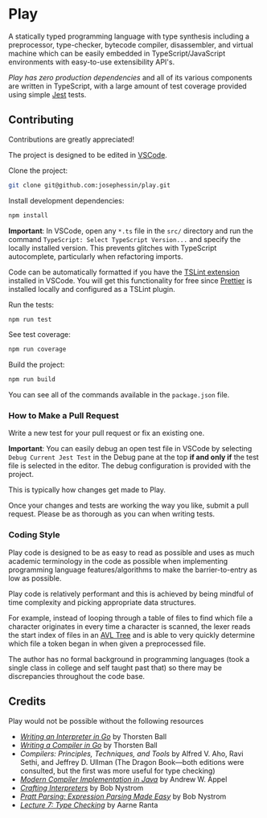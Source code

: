 # Play
A statically typed programming language with type synthesis including a preprocessor, type-checker, bytecode compiler, disassembler, and virtual machine which can be easily embedded in TypeScript/JavaScript environments with easy-to-use extensibility API's.

*Play has zero production dependencies* and all of its various components are written in TypeScript, with a large amount of test coverage provided using simple [Jest](https://jestjs.io/) tests.

## Contributing

Contributions are greatly appreciated!

The project is designed to be edited in [VSCode](https://code.visualstudio.com/).


Clone the project:

```sh
git clone git@github.com:josephessin/play.git
```

Install development dependencies:

```sh
npm install
```

**Important**: In VSCode, open any `*.ts` file in the `src/` directory and run the command `TypeScript: Select TypeScript Version...` and specify the locally installed version. This prevents glitches with TypeScript autocomplete, particularly when refactoring imports. 

Code can be automatically formatted if you have the [TSLint extension](https://marketplace.visualstudio.com/items?itemName=ms-vscode.vscode-typescript-tslint-plugin) installed in VSCode. You will get this functionality for free since [Prettier](https://prettier.io/) is installed locally and configured as a TSLint plugin.

Run the tests:

```sh
npm run test
```

See test coverage:

```sh
npm run coverage
```

Build the project:

```sh
npm run build
```

You can see all of the commands available in the `package.json` file.

### How to Make a Pull Request

Write a new test for your pull request or fix an existing one.

**Important**: You can easily debug an open test file in VSCode by selecting `Debug Current Jest Test` in the Debug pane at the top **if and only if** the test file is selected in the editor. The debug configuration is provided with the project.

This is typically how changes get made to Play.

Once your changes and tests are working the way you like, submit a pull request. Please be as thorough as you can when writing tests.

### Coding Style

Play code is designed to be as easy to read as possible and uses as much academic terminology in the code as possible when implementing programming language features/algorithms to make the barrier-to-entry as low as possible.

Play code is relatively performant and this is achieved by being mindful of time complexity and picking appropriate data structures.

For example, instead of  looping through a table of files to find which file a character originates in every time a character is scanned, the lexer reads the start index of files in an [AVL Tree](https://en.wikipedia.org/wiki/AVL_tree) and is able to very quickly determine which file a token began in when given a preprocessed file.

The author has no formal background in programming languages (took a single class in college and self taught past that) so there may be discrepancies throughout the code base.

## Credits

Play would not be possible without the following resources
- *[Writing an Interpreter in Go](https://www.amazon.com/Writing-Interpreter-Go-Thorsten-Ball/dp/3982016118/)* by Thorsten Ball
- *[Writing a Compiler in Go](https://www.amazon.com/Writing-Compiler-Go-Thorsten-Ball/dp/398201610X/)* by Thorsten Ball
- *Compilers: Principles, Techniques, and Tools* by Alfred V. Aho, Ravi Sethi, and Jeffrey D. Ullman (The Dragon Book—both editions were consulted, but the first was more useful for type checking)
- *[Modern Compiler Implementation in Java](https://www.amazon.com/Modern-Compiler-Implementation-Andrew-Appel/dp/052182060X)* by Andrew W. Appel
- *[Crafting Interpreters](https://craftinginterpreters.com/)* by Bob Nystrom
- *[Pratt Parsing: Expression Parsing Made Easy](https://journal.stuffwithstuff.com/2011/03/19/pratt-parsers-expression-parsing-made-easy/)* by Bob Nystrom
- *[Lecture 7: Type Checking](http://www.cse.chalmers.se/edu/year/2015/course/DAT150/lectures/proglang-07.html)* by Aarne Ranta